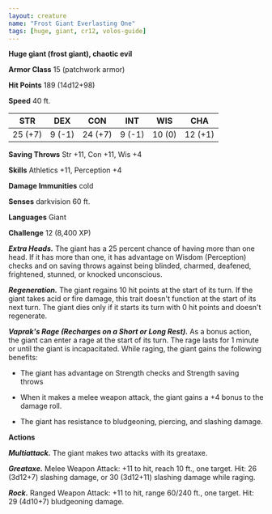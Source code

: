 ```yaml
---
layout: creature
name: "Frost Giant Everlasting One"
tags: [huge, giant, cr12, volos-guide]
---
```


**Huge giant (frost giant), chaotic evil**

**Armor Class** 15 (patchwork armor)

**Hit Points** 189 (14d12+98)

**Speed** 40 ft.

|   STR   |   DEX   |   CON   |   INT   |   WIS   |   CHA   |
|:-----:|:-----:|:-----:|:-----:|:-----:|:-----:|
| 25 (+7) | 9 (-1) | 24 (+7) | 9 (-1) | 10 (0) | 12 (+1) |

**Saving Throws** Str +11, Con +11, Wis +4

**Skills** Athletics +11, Perception +4

**Damage Immunities** cold

**Senses** darkvision 60 ft.

**Languages** Giant

**Challenge** 12 (8,400 XP)

***Extra Heads.*** The giant has a 25 percent chance of having more than one head. If it has more than one, it has advantage on Wisdom (Perception) checks and on saving throws against being blinded, charmed, deafened, frightened, stunned, or knocked unconscious.

***Regeneration.*** The giant regains 10 hit points at the start of its turn. If the giant takes acid or fire damage, this trait doesn't function at the start of its next turn. The giant dies only if it starts its turn with 0 hit points and doesn't regenerate.

***Vaprak's Rage (Recharges on a Short or Long Rest).*** As a bonus action, the giant can enter a rage at the start of its turn. The rage lasts for 1 minute or until the giant is incapacitated. While raging, the giant gains the following benefits:

- The giant has advantage on Strength checks and Strength saving throws

- When it makes a melee weapon attack, the giant gains a +4 bonus to the damage roll.

- The giant has resistance to bludgeoning, piercing, and slashing damage.

**Actions**

***Multiattack.*** The giant makes two attacks with its greataxe.

***Greataxe.*** Melee Weapon Attack: +11 to hit, reach 10 ft., one target. Hit: 26 (3d12+7) slashing damage, or 30 (3d12+11) slashing damage while raging.

***Rock.*** Ranged Weapon Attack: +11 to hit, range 60/240 ft., one target. Hit: 29 (4d10+7) bludgeoning damage.

